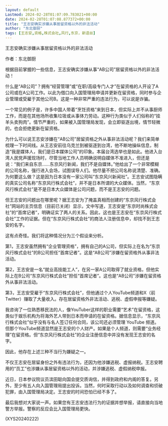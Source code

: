 ```yaml
---
layout: default
Lastmod: 2024-02-28T01:07:09.783021+00:00
date: 2024-02-28T01:07:08.877372+00:00
title: "王志安确实涉嫌从事居留资格以外的非法活动"
author: "东北御厨"
tags: [王志安,资格,株式会社,风行,东京，新语丝]
---
```


王志安确实涉嫌从事居留资格以外的非法活动

作者：东北御厨

根据目前掌握的一些信息，王志安确实涉嫌从事“AB公司”居留资格以外的非法活动！

什么是“AB公司”？拥有“经营管理”或“在职/高级专门人才”在留资格的人开设了A公司或在A公司工作。以此为借口向入国管理局申请并更新在留资格，同时参与企业管理或受雇于其他公司B。这是一种非常严重的违法行为，可以说是诈骗。

一个常见的例子是，许多中国人带着“烹饪资格”来到日本，但实际上并不从事厨师工作，而是在其他场所收集垃圾或从事体力劳动。这种行为类似于人们俗称的“挂羊头卖狗肉”。情节严重的，如果被入国管理局发现，会立即驱逐出境，情节轻微的，也会拒绝更新在留资格。

为什么可以说王志安涉嫌在“AB公司”居留资格之外从事非法活动呢？我们来简单梳理一下时间线。从王志安前往乌克兰到被驱逐到台湾，他不断地操纵信息，制造“我是媒体人，我们是日本媒体公司”的印象。本届台湾选举也是如此。他进入台湾人民党声援现场时，尽管当地工作人员明确说明自媒体不准进入，但还是说：“我们来自东京……东京风行新闻，我们不是自媒体。”他给出了一个非常模糊的公司名称，强行进入会场，试图误导人们。他尽量不把公司名称说清楚、准确。为何要这么做？这是因为日本没有一家公司叫“东京风兴新闻社”。王志安试图隐瞒的真实公司名称“东京风行株式会社”，并不是日本所谓的大众媒体。当然，“东京风行株式会社”是不是日本大众媒体是公司问题，而不是王志安的问题。

但王志安的问题出在哪里呢？据王志安为了掩盖真相而创建的“东京风行株式会社”网站的主页信息（目前已关闭）显示，文中写道，王志安是“东京时尚株式会社”的“首席记者”，明确证实了两人的关系。因此，这也是王志安在“东京风行株式会社”工作的证据。但在“东京风行株式会社”的商法人注册信息中，却找不到王志安的名字。

这有点奇怪。我们将这种情况分为三个假设来分析。

第1，王志安虽然拥有“企业管理资格”，拥有自己的A公司，但实际上在名为“东京风行株式会社”的B公司担任“首席记者”。这是“AB公司”涉嫌在留资格外从事非法活动。

第2，王志安是一名“就业高技能工人”，在另一家A公司取得了就业资格，但他实际上在B公司“东京风行株式会社”担任“首席记者”。这也是“AB公司”涉嫌在留资格外从事非法活动。

第3，王志安受雇于“东京风行株式会社”，但他通过个人YouTube频道和X（前Twitter）赚取了大量收入。存在居留资格外非法活动、逃税、虚假申报等嫌疑。

我咨询了一位熟悉移民法的人，像YouTuber这样的职业需要“艺术”在留资格，这类似于娱乐机构为将海外艺人带到日本而申请的在留资格。据信息显示，“东京风行株式会社”似乎没有与名人签订任何合同，该公司还必须管理 YouTube 频道。但那个YouTube频道显然是王志安的个人财产。如果是个人频道，则需要“业务经理”在留资格。但“东京风行株式会社”的企业注册信息中并没有发现王志安的名字。

因此，他存在上述三种不当行为嫌疑之一。

不仅王志安在居留身份之外有违法行为，还因为他涉嫌逃税、虚报纳税。王志安聘用的“员工”也涉嫌从事居留资格以外的活动，并涉嫌逃税、虚假纳税申报。

近日，日本参议院议员滨田聪向国会提交质询信，并得到政府和内阁的答复。另外，至少有五人向入国管理局提出投诉。当然，何时采取行动以及如何调查和侦破犯罪，由入国管理局决定。王志安的时间恐怕已经不多了。

最后我想对大家说一声。如果您有王志安违法行为的证据并想举报，请直接向当地警方举报。警察的反应会比入国管理局更快。

(XYS20240222)

